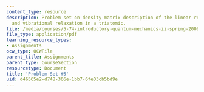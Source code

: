 ```yaml
---
content_type: resource
description: Problem set on density matrix description of the linear response function
  and vibrational relaxation in a triatomic.
file: /media/courses/5-74-introductory-quantum-mechanics-ii-spring-2009/d46565e2d748366e1bb76fe03cb5bd9e_MIT5_74s09_pset05.pdf
file_type: application/pdf
learning_resource_types:
- Assignments
ocw_type: OCWFile
parent_title: Assignments
parent_type: CourseSection
resourcetype: Document
title: 'Problem Set #5'
uid: d46565e2-d748-366e-1bb7-6fe03cb5bd9e
---
```

